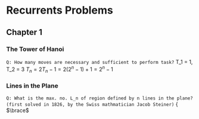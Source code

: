 # Recurrents Problems

## Chapter 1
### The Tower of Hanoi
`Q: How many moves are necessary and sufficient to perform task?`
T_1 = 1, T_2 = 3
$T_n = 2T_n-1 = 2(2^n-1) + 1 = 2^n - 1$

### Lines in the Plane
`Q: What is the max. no. L_n of region defined by n lines in the plane?`  
`(first solved in 1826, by the Swiss mathmatician Jacob Steiner)`
$\lbrace$ $\brace$
